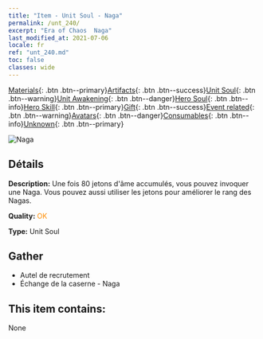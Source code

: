 ```yaml
---
title: "Item - Unit Soul - Naga"
permalink: /unt_240/
excerpt: "Era of Chaos  Naga"
last_modified_at: 2021-07-06
locale: fr
ref: "unt_240.md"
toc: false
classes: wide
---
```

 [Materials](/ItemsFR/){: .btn .btn--primary}[Artifacts](/ItemsFR/Artifacts/){: .btn .btn--success}[Unit Soul](/ItemsFR/UnitSoul/){: .btn .btn--warning}[Unit Awakening](/ItemsFR/UnitAwakening/){: .btn .btn--danger}[Hero Soul](/ItemsFR/HeroSoul/){: .btn .btn--info}[Hero Skill](/ItemsFR/HeroSkill/){: .btn .btn--primary}[Gift](/ItemsFR/Gift/){: .btn .btn--success}[Event related](/ItemsFR/Events/){: .btn .btn--warning}[Avatars](/ItemsFR/Avatars/){: .btn .btn--danger}[Consumables](/ItemsFR/Consumables/){: .btn .btn--info}[Unknown](/ItemsFR/Unknown/){: .btn .btn--primary}

 ![Naga](/images/u/ti_shenv.jpg)

## Détails
 **Description:** Une fois 80 jetons d'âme accumulés, vous pouvez invoquer une Naga. Vous pouvez aussi utiliser les jetons pour améliorer le rang des Nagas.

 **Quality:** <span style="color: #FF8C00">OK</span>

 **Type:** Unit Soul

## Gather

*    Autel de recrutement 
*    Échange de la caserne - Naga 

## This item contains:

  None

